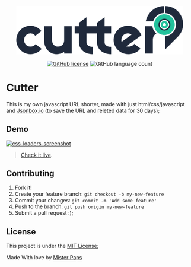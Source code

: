 <div align="center">
    <img width="450px" src="static\img\logo\svg\cutter_logotype.svg">
 
[![GitHub license](https://img.shields.io/github/license/HenriqueChigumane/cutter?logoColor=red)](https://github.com/HenriqueChigumane/colpal/blob/master/LICENSE)
![GitHub language count](https://img.shields.io/github/languages/count/henriquechigumane/cutter)
 </div>



#  Cutter
This is my own javascript URL shorter, made with just html/css/javascript and [Jsonbox.io](https://jsonbox.io) (to save the URL and releted data for 30 days);

 ## Demo

[![css-loaders-screenshot](https://raw.githubusercontent.com/lukehaas/css-loaders/step2/images/css-loaders-screenshot)](http://projects.lukehaas.me/css-loaders)

> [Check it live](http://henriquechigumane.github.io/cutter).

## Contributing

1. Fork it!
2. Create your feature branch: `git checkout -b my-new-feature`
3. Commit your changes: `git commit -m 'Add some feature'`
4. Push to the branch: `git push origin my-new-feature`
5. Submit a pull request :);

## License
 This project is under the [MIT License](https://github.com/henriquechigumane/cutter/LICENSE);
 
 Made With love by [Mister Paps]((https://instagram.com/themisterpaps);)


